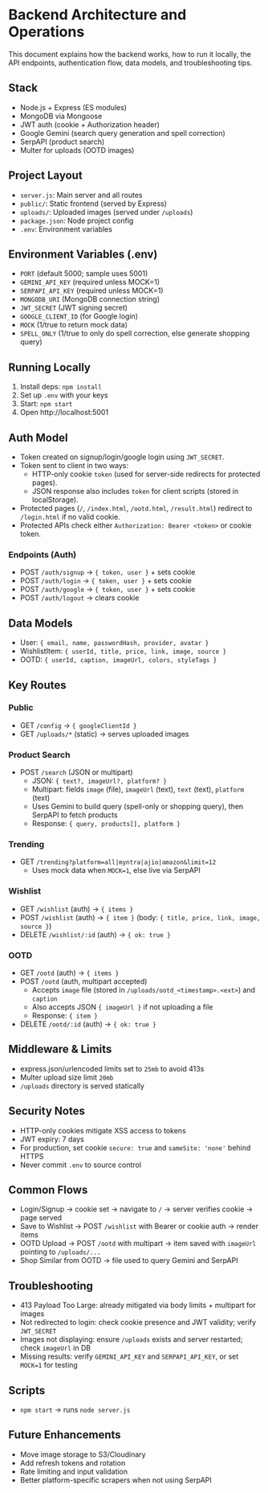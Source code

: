 # Backend Architecture and Operations

This document explains how the backend works, how to run it locally, the API endpoints, authentication flow, data models, and troubleshooting tips.

## Stack
- Node.js + Express (ES modules)
- MongoDB via Mongoose
- JWT auth (cookie + Authorization header)
- Google Gemini (search query generation and spell correction)
- SerpAPI (product search)
- Multer for uploads (OOTD images)

## Project Layout
- `server.js`: Main server and all routes
- `public/`: Static frontend (served by Express)
- `uploads/`: Uploaded images (served under `/uploads`)
- `package.json`: Node project config
- `.env`: Environment variables

## Environment Variables (.env)
- `PORT` (default 5000; sample uses 5001)
- `GEMINI_API_KEY` (required unless MOCK=1)
- `SERPAPI_API_KEY` (required unless MOCK=1)
- `MONGODB_URI` (MongoDB connection string)
- `JWT_SECRET` (JWT signing secret)
- `GOOGLE_CLIENT_ID` (for Google login)
- `MOCK` (1/true to return mock data)
- `SPELL_ONLY` (1/true to only do spell correction, else generate shopping query)

## Running Locally
1. Install deps: `npm install`
2. Set up `.env` with your keys
3. Start: `npm start`
4. Open http://localhost:5001

## Auth Model
- Token created on signup/login/google login using `JWT_SECRET`.
- Token sent to client in two ways:
  - HTTP-only cookie `token` (used for server-side redirects for protected pages).
  - JSON response also includes `token` for client scripts (stored in localStorage).
- Protected pages (`/`, `/index.html`, `/ootd.html`, `/result.html`) redirect to `/login.html` if no valid cookie.
- Protected APIs check either `Authorization: Bearer <token>` or cookie token.

### Endpoints (Auth)
- POST `/auth/signup` → `{ token, user }` + sets cookie
- POST `/auth/login` → `{ token, user }` + sets cookie
- POST `/auth/google` → `{ token, user }` + sets cookie
- POST `/auth/logout` → clears cookie

## Data Models
- User: `{ email, name, passwordHash, provider, avatar }`
- WishlistItem: `{ userId, title, price, link, image, source }`
- OOTD: `{ userId, caption, imageUrl, colors, styleTags }`

## Key Routes

### Public
- GET `/config` → `{ googleClientId }`
- GET `/uploads/*` (static) → serves uploaded images

### Product Search
- POST `/search` (JSON or multipart)
  - JSON: `{ text?, imageUrl?, platform? }`
  - Multipart: fields `image` (file), `imageUrl` (text), `text` (text), `platform` (text)
  - Uses Gemini to build query (spell-only or shopping query), then SerpAPI to fetch products
  - Response: `{ query, products[], platform }`

### Trending
- GET `/trending?platform=all|myntra|ajio|amazon&limit=12`
  - Uses mock data when `MOCK=1`, else live via SerpAPI

### Wishlist
- GET `/wishlist` (auth) → `{ items }`
- POST `/wishlist` (auth) → `{ item }` (body: `{ title, price, link, image, source }`)
- DELETE `/wishlist/:id` (auth) → `{ ok: true }`

### OOTD
- GET `/ootd` (auth) → `{ items }`
- POST `/ootd` (auth, multipart accepted)
  - Accepts `image` file (stored in `/uploads/ootd_<timestamp>.<ext>`) and `caption`
  - Also accepts JSON `{ imageUrl }` if not uploading a file
  - Response: `{ item }`
- DELETE `/ootd/:id` (auth) → `{ ok: true }`

## Middleware & Limits
- express.json/urlencoded limits set to `25mb` to avoid 413s
- Multer upload size limit `20mb`
- `/uploads` directory is served statically

## Security Notes
- HTTP-only cookies mitigate XSS access to tokens
- JWT expiry: 7 days
- For production, set cookie `secure: true` and `sameSite: 'none'` behind HTTPS
- Never commit `.env` to source control

## Common Flows
- Login/Signup → cookie set → navigate to `/` → server verifies cookie → page served
- Save to Wishlist → POST `/wishlist` with Bearer or cookie auth → render items
- OOTD Upload → POST `/ootd` with multipart → item saved with `imageUrl` pointing to `/uploads/...`
- Shop Similar from OOTD → file used to query Gemini and SerpAPI

## Troubleshooting
- 413 Payload Too Large: already mitigated via body limits + multipart for images
- Not redirected to login: check cookie presence and JWT validity; verify `JWT_SECRET`
- Images not displaying: ensure `/uploads` exists and server restarted; check `imageUrl` in DB
- Missing results: verify `GEMINI_API_KEY` and `SERPAPI_API_KEY`, or set `MOCK=1` for testing

## Scripts
- `npm start` → runs `node server.js`

## Future Enhancements
- Move image storage to S3/Cloudinary
- Add refresh tokens and rotation
- Rate limiting and input validation
- Better platform-specific scrapers when not using SerpAPI